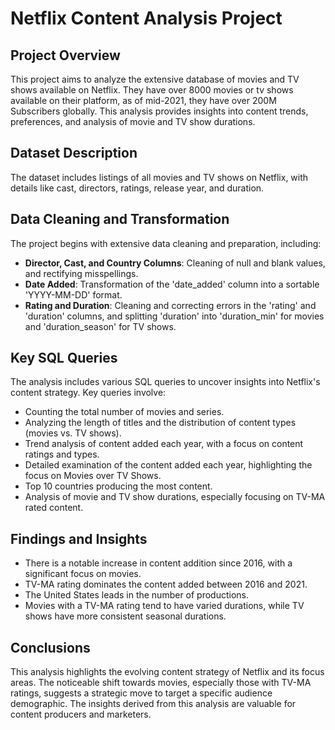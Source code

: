 # Netflix Content Analysis Project

## Project Overview
This project aims to analyze the extensive database of movies and TV shows available on Netflix. They have over 8000 movies or tv shows available on their platform, as of mid-2021, they have over 200M Subscribers globally. This analysis provides insights into content trends, preferences, and analysis of movie and TV show durations.

## Dataset Description
The dataset includes listings of all movies and TV shows on Netflix, with details like cast, directors, ratings, release year, and duration.

## Data Cleaning and Transformation
The project begins with extensive data cleaning and preparation, including:
- **Director, Cast, and Country Columns**: Cleaning of null and blank values, and rectifying misspellings.
- **Date Added**: Transformation of the 'date_added' column into a sortable 'YYYY-MM-DD' format.
- **Rating and Duration**: Cleaning and correcting errors in the 'rating' and 'duration' columns, and splitting 'duration' into 'duration_min' for movies and 'duration_season' for TV shows.

## Key SQL Queries
The analysis includes various SQL queries to uncover insights into Netflix's content strategy. Key queries involve:
- Counting the total number of movies and series.
- Analyzing the length of titles and the distribution of content types (movies vs. TV shows).
- Trend analysis of content added each year, with a focus on content ratings and types.
- Detailed examination of the content added each year, highlighting the focus on Movies over TV Shows.
- Top 10 countries producing the most content.
- Analysis of movie and TV show durations, especially focusing on TV-MA rated content.

## Findings and Insights
- There is a notable increase in content addition since 2016, with a significant focus on movies.
- TV-MA rating dominates the content added between 2016 and 2021.
- The United States leads in the number of productions.
- Movies with a TV-MA rating tend to have varied durations, while TV shows have more consistent seasonal durations.

## Conclusions
This analysis highlights the evolving content strategy of Netflix and its focus areas. The noticeable shift towards movies, especially those with TV-MA ratings, suggests a strategic move to target a specific audience demographic. The insights derived from this analysis are valuable for content producers and marketers.
